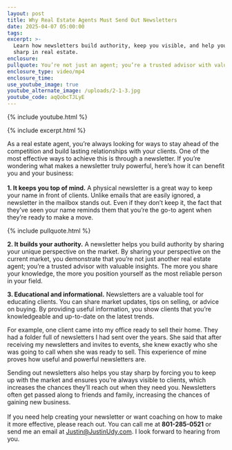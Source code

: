 ```yaml
---
layout: post
title: Why Real Estate Agents Must Send Out Newsletters
date: 2025-04-07 05:00:00
tags:
excerpt: >-
  Learn how newsletters build authority, keep you visible, and help you stay
  sharp in real estate.
enclosure:
pullquote: You’re not just an agent; you’re a trusted advisor with valuable insights.
enclosure_type: video/mp4
enclosure_time:
use_youtube_image: true
youtube_alternate_image: /uploads/2-1-3.jpg
youtube_code: aqQobcTJLyE
---
```

{% include youtube.html %}

{% include excerpt.html %}

As a real estate agent, you’re always looking for ways to stay ahead of the competition and build lasting relationships with your clients. One of the most effective ways to achieve this is through a newsletter. If you’re wondering what makes a newsletter truly powerful, here’s how it can benefit you and your business:<br><br>**1\. It keeps you top of mind.** A physical newsletter is a great way to keep your name in front of clients. Unlike emails that are easily ignored, a newsletter in the mailbox stands out. Even if they don’t keep it, the fact that they’ve seen your name reminds them that you’re the go-to agent when they’re ready to make a move.

{% include pullquote.html %}

**2\. It builds your authority.** A newsletter helps you build authority by sharing your unique perspective on the market. By sharing your perspective on the current market, you demonstrate that you’re not just another real estate agent; you’re a trusted advisor with valuable insights. The more you share your knowledge, the more you position yourself as the most reliable person in your field.

**3\. Educational and informational.** Newsletters are a valuable tool for educating clients. You can share market updates, tips on selling, or advice on buying. By providing useful information, you show clients that you’re knowledgeable and up-to-date on the latest trends.

For example, one client came into my office ready to sell their home. They had a folder full of newsletters I had sent over the years. She said that after receiving my newsletters and invites to events, she knew exactly who she was going to call when she was ready to sell. This experience of mine proves how useful and powerful newsletters are.

Sending out newsletters also helps you stay sharp by forcing you to keep up with the market and ensures you’re always visible to clients, which increases the chances they’ll reach out when they need you. Newsletters often get passed along to friends and family, increasing the chances of gaining new business.<br><br>If you need help creating your newsletter or want coaching on how to make it more effective, please reach out. You can call me at **801-285-0521** or send me an email at [Justin@JustinUdy.com](mailto:Justin@JustinUdy.com). I look forward to hearing from you.